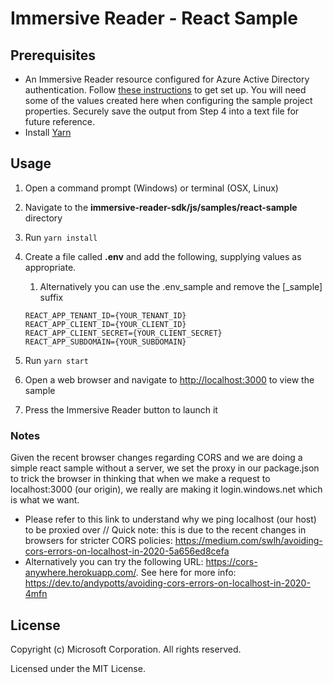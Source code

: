 # Immersive Reader - React Sample

## Prerequisites

* An Immersive Reader resource configured for Azure Active Directory authentication. Follow [these instructions](https://docs.microsoft.com/azure/cognitive-services/immersive-reader/how-to-create-immersive-reader) to get set up. You will need some of the values created here when configuring the sample project properties. Securely save the output from Step 4 into a text file for future reference.
* Install [Yarn](https://yarnpkg.com)

## Usage

1. Open a command prompt (Windows) or terminal (OSX, Linux)

1. Navigate to the **immersive-reader-sdk/js/samples/react-sample** directory

1. Run `yarn install`

1. Create a file called **.env** and add the following, supplying values as appropriate.
    1. Alternatively you can use the .env_sample and remove the [_sample] suffix

    ```text
    REACT_APP_TENANT_ID={YOUR_TENANT_ID}
    REACT_APP_CLIENT_ID={YOUR_CLIENT_ID}
    REACT_APP_CLIENT_SECRET={YOUR_CLIENT_SECRET}
    REACT_APP_SUBDOMAIN={YOUR_SUBDOMAIN}
    ```

1. Run `yarn start`

1. Open a web browser and navigate to [http://localhost:3000](http://localhost:3000) to view the sample

1. Press the Immersive Reader button to launch it

### Notes
Given the recent browser changes regarding CORS and we are doing a simple react sample without a server,
we set the proxy in our package.json to trick the browser in thinking that when we make a request to localhost:3000 (our origin), we really are making it login.windows.net which is what we want.

- Please refer to this link to understand why we ping localhost (our host) to be proxied over
// Quick note: this is due to the recent changes in browsers for stricter CORS policies: https://medium.com/swlh/avoiding-cors-errors-on-localhost-in-2020-5a656ed8cefa
- Alternatively you can try the following URL: https://cors-anywhere.herokuapp.com/. See here for more info: https://dev.to/andypotts/avoiding-cors-errors-on-localhost-in-2020-4mfn


## License

Copyright (c) Microsoft Corporation. All rights reserved.

Licensed under the MIT License.

